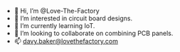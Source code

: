 - 👋 Hi, I’m @Love-The-Factory
- 👀 I’m interested in circuit board designs.
- 🌱 I’m currently learning IoT.
- 💞️ I’m looking to collaborate on combining PCB panels.
- 📫 davy.baker@lovethefactory.com 

<!---
Love-The-Factory/Love-The-Factory is a ✨ special ✨ repository because its `README.md` (this file) appears on your GitHub profile.
You can click the Preview link to take a look at your changes.
--->
